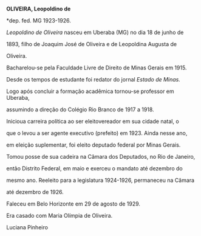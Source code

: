**OLIVEIRA, Leopoldino de**



\*dep. fed. MG 1923-1926.



*Leopoldino de Oliveira* nasceu em Uberaba (MG) no dia 18 de junho de

1893, filho de Joaquim José de Oliveira e de Leopoldina Augusta de

Oliveira.



Bacharelou-se pela Faculdade Livre de Direito de Minas Gerais em 1915.

Desde os tempos de estudante foi redator do jornal *Estado de Minas.*

Logo após concluir a formação acadêmica tornou-se professor em Uberaba,

assumindo a direção do Colégio Rio Branco de 1917 a 1918.



Inicioua carreira política ao ser eleitovereador em sua cidade natal, o

que o levou a ser agente executivo (prefeito) em 1923. Ainda nesse ano,

em eleição suplementar, foi eleito deputado federal por Minas Gerais.

Tomou posse de sua cadeira na Câmara dos Deputados, no Rio de Janeiro,

então Distrito Federal, em maio e exerceu o mandato até dezembro do

mesmo ano. Reeleito para a legislatura 1924-1926, permaneceu na Câmara

até dezembro de 1926.



Faleceu em Belo Horizonte em 29 de agosto de 1929.



Era casado com Maria Olímpia de Oliveira.



Luciana Pinheiro



